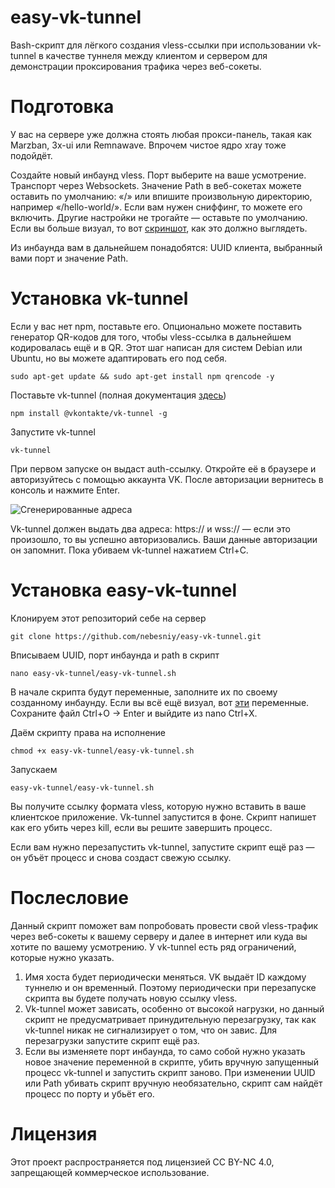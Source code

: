 # easy-vk-tunnel

Bash-скрипт для лёгкого создания vless-ссылки при использовании vk-tunnel в качестве туннеля между клиентом и сервером для демонстрации проксирования трафика через веб-сокеты.

# Подготовка

У вас на сервере уже должна стоять любая прокси-панель, такая как Marzban, 3x-ui или Remnawave. Впрочем чистое ядро xray тоже подойдёт.

Создайте новый инбаунд vless. Порт выберите на ваше усмотрение. Транспорт через Websockets. Значение Path в веб-сокетах можете оставить по умолчанию: «/» или впишите произвольную директорию, например «/hello-world/». Если вам нужен сниффинг, то можете его включить. Другие настройки не трогайте — оставьте по умолчанию. Если вы больше визуал, то вот [скриншот](https://ibb.co/jPhNwtvc), как это должно выглядеть.

Из инбаунда вам в дальнейшем понадобятся: UUID клиента, выбранный вами порт и значение Path.

# Установка vk-tunnel

Если у вас нет npm, поставьте его. Опционально можете поставить генератор QR-кодов для того, чтобы vless-ссылка в дальнейшем кодировалась ещё и в QR. Этот шаг написан для систем Debian или Ubuntu, но вы можете адаптировать его под себя.

    sudo apt-get update && sudo apt-get install npm qrencode -y

Поставьте vk-tunnel (полная документация [здесь](https://dev.vk.com/ru/libraries/tunnel))

    npm install @vkontakte/vk-tunnel -g

Запустите vk-tunnel

    vk-tunnel

При первом запуске он выдаст auth-ссылку. Откройте её в браузере и авторизуйтесь с помощью аккаунта VK. После авторизации вернитесь в консоль и нажмите Enter. 

![Сгенерированные адреса](https://sun6-21.userapi.com/MxtY4KVdEAQXGclJ4rhmkq4EtB8V7GQwS-xHmw/KRmoiffXkhg.jpg)

Vk-tunnel должен выдать два адреса: https:// и wss:// — если это произошло, то вы успешно авторизовались. Ваши данные авторизации он запомнит. Пока убиваем vk-tunnel нажатием Ctrl+C.

# Установка easy-vk-tunnel

Клонируем этот репозиторий себе на сервер

    git clone https://github.com/nebesniy/easy-vk-tunnel.git

Вписываем UUID, порт инбаунда и path в скрипт

    nano easy-vk-tunnel/easy-vk-tunnel.sh

В начале скрипта будут переменные, заполните их по своему созданному инбаунду. Если вы всё ещё визуал, вот [эти](https://ibb.co/MxYmBN4y) переменные. Сохраните файл Ctrl+O → Enter и выйдите из nano Ctrl+X.

Даём скрипту права на исполнение

    chmod +x easy-vk-tunnel/easy-vk-tunnel.sh

Запускаем

    easy-vk-tunnel/easy-vk-tunnel.sh

Вы получите ссылку формата vless, которую нужно вставить в ваше клиентское приложение. Vk-tunnel запустится в фоне. Скрипт напишет как его убить через kill, если вы решите завершить процесс.

Если вам нужно перезапустить vk-tunnel, запустите скрипт ещё раз — он убъёт процесс и снова создаст свежую ссылку.

# Послесловие

Данный скрипт поможет вам попробовать провести свой vless-трафик через веб-сокеты к вашему серверу и далее в интернет или куда вы хотите по вашему усмотрению. У vk-tunnel есть ряд ограничений, которые нужно указать.

1. Имя хоста будет периодически меняться. VK выдаёт ID каждому туннелю и он временный. Поэтому периодически при перезапуске скрипта вы будете получать новую ссылку vless.
2. Vk-tunnel может зависать, особенно от высокой нагрузки, но данный скрипт не предусматривает принудительную перезагрузку, так как vk-tunnel никак не сигнализирует о том, что он завис. Для перезагрузки запустите скрипт ещё раз.
3. Если вы изменяете порт инбаунда, то само собой нужно указать новое значение переменной в скрипте, убить вручную запущенный процесс vk-tunnel и запустить скрипт заново. При изменении UUID или Path убивать скрипт вручную необязательно, скрипт сам найдёт процесс по порту и убьёт его.

# Лицензия

Этот проект распространяется под лицензией CC BY-NC 4.0, запрещающей коммерческое использование. 
